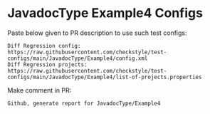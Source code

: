 # JavadocType Example4 Configs
Paste below given to PR description to use such test configs:
```
Diff Regression config: https://raw.githubusercontent.com/checkstyle/test-configs/main/JavadocType/Example4/config.xml
Diff Regression projects: https://raw.githubusercontent.com/checkstyle/test-configs/main/JavadocType/Example4/list-of-projects.properties
```
Make comment in PR:
```
Github, generate report for JavadocType/Example4
```
